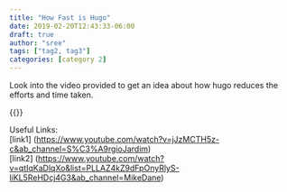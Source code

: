```yaml
---
title: "How Fast is Hugo"
date: 2019-02-20T12:43:33-06:00
draft: true
author: "sree"
tags: ["tag2, tag3"]
categories: [category 2]
---
```


Look into the video provided to get an idea about how hugo reduces the efforts and time taken.

{{<youtube CdiDYZ51a2o >}}

Useful Links:
<br/>
[link1] (https://www.youtube.com/watch?v=jJzMCTH5z-c&ab_channel=S%C3%A9rgioJardim) <br/>
[link2] (https://www.youtube.com/watch?v=qtIqKaDlqXo&list=PLLAZ4kZ9dFpOnyRlyS-liKL5ReHDcj4G3&ab_channel=MikeDane)



